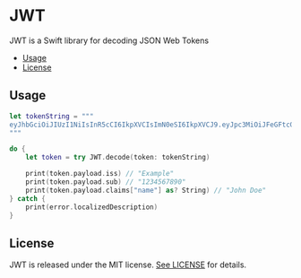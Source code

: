 # JWT

JWT is a Swift library for decoding JSON Web Tokens

- [Usage](#usage)
- [License](#license)

## Usage

```swift
let tokenString = """
eyJhbGciOiJIUzI1NiIsInR5cCI6IkpXVCIsImN0eSI6IkpXVCJ9.eyJpc3MiOiJFeGFtcGxlIiwic3ViIjoiMTIzNDU2Nzg5MCIsImF1ZCI6IkV4YW1wbGUiLCJuYW1lIjoiSm9obiBEb2UiLCJleHAiOjE1MTYyMzkwMjIsImlhdCI6MTUxNjIzOTAyMiwibmJmIjoxNTE2MjM5MDIyLCJqdGkiOiIxIn0.qg7XpG3ir8PdFbY0MKBBIyYBV6sKiQolMJjJyU2PMjQ
"""

do {
    let token = try JWT.decode(token: tokenString)

    print(token.payload.iss) // "Example"
    print(token.payload.sub) // "1234567890"
    print(token.payload.claims["name"] as? String) // "John Doe"
} catch {
    print(error.localizedDescription)
}
```

## License

JWT is released under the MIT license. [See LICENSE](https://github.com/infinitetoken/JWT/blob/master/LICENSE) for details.

